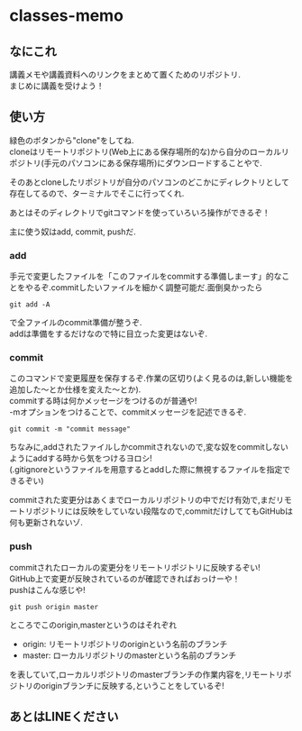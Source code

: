 # classes-memo

## なにこれ

講義メモや講義資料へのリンクをまとめて置くためのリポジトリ.  
まじめに講義を受けよう！

## 使い方

緑色のボタンから"clone"をしてね.  
cloneはリモートリポジトリ(Web上にある保存場所的な)から自分のローカルリポジトリ(手元のパソコンにある保存場所)にダウンロードすることやで.  

そのあとcloneしたリポジトリが自分のパソコンのどこかにディレクトリとして存在してるので、ターミナルでそこに行ってくれ.  

あとはそのディレクトリでgitコマンドを使っていろいろ操作ができるぞ！  

主に使う奴はadd, commit, pushだ.  

### add
手元で変更したファイルを「このファイルをcommitする準備しまーす」的なことをやるぞ.commitしたいファイルを細かく調整可能だ.面倒臭かったら
```
git add -A
```
で全ファイルのcommit準備が整うぞ.  
addは準備をするだけなので特に目立った変更はないぞ.

### commit
このコマンドで変更履歴を保存するぞ.作業の区切り(よく見るのは,新しい機能を追加した〜とか仕様を変えた〜とか).  
commitする時は何かメッセージをつけるのが普通や!  
-mオプションをつけることで、commitメッセージを記述できるぞ.  
```
git commit -m "commit message"
```
ちなみに,addされたファイルしかcommitされないので,変な奴をcommitしないようにaddする時から気をつけるヨロシ!  
(.gitignoreというファイルを用意するとaddした際に無視するファイルを指定できるぞい)  

commitされた変更分はあくまでローカルリポジトリの中でだけ有効で,まだリモートリポジトリには反映をしていない段階なので,commitだけしててもGitHubは何も更新されないゾ.  

### push
commitされたローカルの変更分をリモートリポジトリに反映するぞい!  
GitHub上で変更が反映されているのが確認できればおっけーや！  
pushはこんな感じや!  
```
git push origin master
```
ところでこのorigin,masterというのはそれぞれ

- origin: リモートリポジトリのoriginという名前のブランチ
- master: ローカルリポジトリのmasterという名前のブランチ

を表していて,ローカルリポジトリのmasterブランチの作業内容を,リモートリポジトリのoriginブランチに反映する,ということをしているぞ!  

## あとはLINEください


